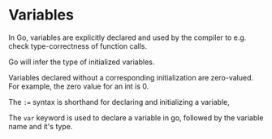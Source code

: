 # Variables


In Go, variables are explicitly declared and used by the compiler to e.g. check type-correctness of function calls.

Go will infer the type of initialized variables.

Variables declared without a corresponding initialization are zero-valued. For example, the zero value for an int is 0.

The `:=` syntax is shorthand for declaring and initializing a variable,

The `var` keyword is used to declare a variable in go, followed by the variable name and it's type.